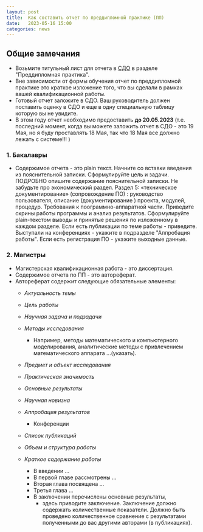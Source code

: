 ```yaml
---
layout: post
title:  Как составить отчет по преддипломной практике (ПП)
date:   2023-05-16 15:00
categories: news
---
```


## Общие замечания

* Возьмите титульный лист для отчета в [СДО](online-edu.mirea.ru) в разделе "Преддипломная практика".
* Вне зависимости от формы обучения отчет по преддипломной практике это краткое изложение того, что вы сделали в рамках вашей квалификационной работы.
* Готовый отчет заложите в СДО. Ваш руководитель должен поставить оценку в СДО и еще в одну специальную таблицу которую вы не увидите.
* В этом году отчет необходимо предоставить __до 20.05.2023__ (т.е. последний момент, когда вы можете заложить отчет в СДО - это 19 Мая, но я буду проставлять 18 Мая, так что 18 Мая все должно лежать с системе!!! )

### 1. Бакалавры

* Содержимое отчета - это plain текст. Начните со вставки введения из пояснительной записки. Сформулируйте цель и задачи. ПОДРОБНО опишите содержание пояснительной записки. Не забудьте про экономический раздел. Раздел 5: «техническое документирование» (сопровождение ПО) : руководство пользователя, описание (документирование ) проекта, модулей, процедур. Требования к поограммно-аппаратной части. Приведите скрины работы программы и анализ результатов. Сформулируйте plain-текстом выводы и принятые решения по изложенному в каждом разделе. Если есть публикации по теме работы - приведите. Выступали на конференциях - укажите в подразделе "Аппробация работы". Если есть регистрация ПО - укажите выходные данные. 

### 2. Магистры

* Магистерская квалификационная работа - это диссертация. 
* Содержимое отчета по ПП - это автореферат. 
* Автореферат содержит следующие обязательные элементы:
  * _Актуальность темы_
  * _Цель работы_
  * _Научная задача и подзадачи_
  * _Методы исследования_
    * Например, методы математического и компьютерного моделирования, аналитические методы с привлечением математического аппарата ...(указать).
  * _Предмет и объект исследования_
  * _Практическая значимость_
  * _Основные результаты_
  * _Научная новизна_
  * _Аппробация результатов_
    * Конференции
  * _Список публикаций_
  * _Объем и структура работы_
  * _Краткое содержание работы_
  
    * В введении ...
    * В первой главе рассмотрены ...
    * Вторая глава посвящена ...
    * Третья глава ...
    * В заключении перечислены основные результаты, 
      * здесь приводите заключение. Заключение должно содержать количественные показатели. Должно быть проведено количественное сравнение с результатами полученными до вас другими авторами (в публикациях).
   










